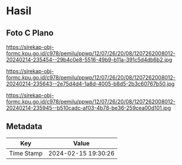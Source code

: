 # Hasil

## Foto C Plano

https://sirekap-obj-formc.kpu.go.id/c978/pemilu/ppwp/12/07/26/20/08/1207262008012-20240214-235454--29b4c0e8-5516-49b9-b11a-391c5d4db6b2.jpg

https://sirekap-obj-formc.kpu.go.id/c978/pemilu/ppwp/12/07/26/20/08/1207262008012-20240214-235643--2e75d4d4-1a8d-4005-b8d5-2b3c60767b50.jpg

https://sirekap-obj-formc.kpu.go.id/c978/pemilu/ppwp/12/07/26/20/08/1207262008012-20240214-235945--b510cadc-af03-4b78-be36-259cea00d101.jpg


## Metadata

| Key        | Value               |
| ---------- | ------------------- |
| Time Stamp | 2024-02-15 19:30:26 |



